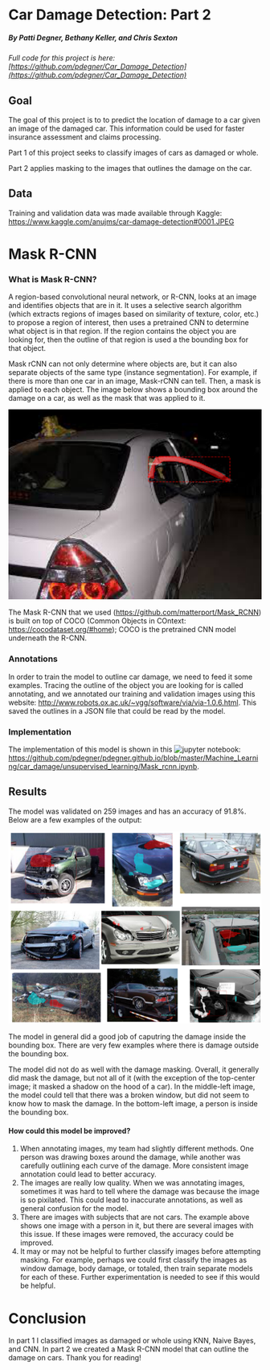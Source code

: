 # Car Damage Detection: Part 2

##### By Patti Degner, Bethany Keller, and Chris Sexton

*Full code for this project is here: [https://github.com/pdegner/Car_Damage_Detection](https://github.com/pdegner/Car_Damage_Detection)*

## Goal

The goal of this project is to to predict the location of damage to a car given an image of the damaged car. This information could be used for faster insurance assessment and claims processing.

Part 1 of this project seeks to classify images of cars as damaged or whole.

Part 2 applies masking to the images that outlines the damage on the car. 

## Data

Training and validation data was made available through Kaggle: https://www.kaggle.com/anujms/car-damage-detection#0001.JPEG

# Mask R-CNN

### What is Mask R-CNN?
A region-based convolutional neural network, or R-CNN, looks at an image and identifies objects that are in it. It uses a selective search algorithm (which extracts regions of images based on similarity of texture, color, etc.) to propose a region of interest, then uses a pretrained CNN to determine what object is in that region. If the region contains the object you are looking for, then the outline of that region is used a the bounding box for that object. 

Mask rCNN can not only determine where objects are, but it can also separate objects of the same type (instance segmentation). For example, if there is more than one car in an image, Mask-rCNN can tell. Then, a mask is applied to each object. The image below shows a bounding box around the damage on a car, as well as the mask that was applied to it. 

![bounding_box](bounding_box.png)

The Mask R-CNN that we used (https://github.com/matterport/Mask_RCNN) is built on top of COCO (Common Objects in COntext: https://cocodataset.org/#home); COCO is the pretrained CNN model underneath the R-CNN. 

### Annotations
In order to train the model to outline car damage, we need to feed it some examples. Tracing the outline of the object you are looking for is called annotating, and we annotated our training and validation images using this website: http://www.robots.ox.ac.uk/~vgg/software/via/via-1.0.6.html. This saved the outlines in a JSON file that could be read by the model. 

### Implementation
The implementation of this model is shown in this ![jupyter notebook](../Mask_rcnn.ipynb): https://github.com/pdegner/pdegner.github.io/blob/master/Machine_Learning/car_damage/unsupervised_learning/Mask_rcnn.ipynb. 

## Results
The model was validated on 259 images and has an accuracy of 91.8%. Below are a few examples of the output:

![examples](examples.png)

The model in general did a good job of caputring the damage inside the bounding box. There are very few examples where there is damage outside the bounding box. 

The model did not do as well with the damage masking. Overall, it generally did mask the damage, but not all of it (with the exception of the top-center image; it masked a shadow on the hood of a car). In the middle-left image, the model could tell that there was a broken window, but did not seem to know how to mask the damage. In the bottom-left image, a person is inside the bounding box. 

#### How could this model be improved?
  1. When annotating images, my team had slightly different methods. One person was drawing boxes around the damage, while another was carefully outlining each curve of the damage. More consistent image annotation could lead to better accuracy. 
  2. The images are really low quality. When we was annotating images, sometimes it was hard to tell where the damage was because the image is so pixilated. This could lead to inaccurate annotations, as well as general confusion for the model. 
  3. There are images with subjects that are not cars. The example above shows one image with a person in it, but there are several images with this issue. If these images were removed, the accuracy could be improved. 
  4. It may or may not be helpful to further classify images before attempting masking. For example, perhaps we could first classify the images as window damage, body damage, or totaled, then train separate models for each of these. Further experimentation is needed to see if this would be helpful.

# Conclusion
In part 1 I classified images as damaged or whole using KNN, Naive Bayes, and CNN. In part 2 we created a Mask R-CNN model that can outline the damage on cars. Thank you for reading!
